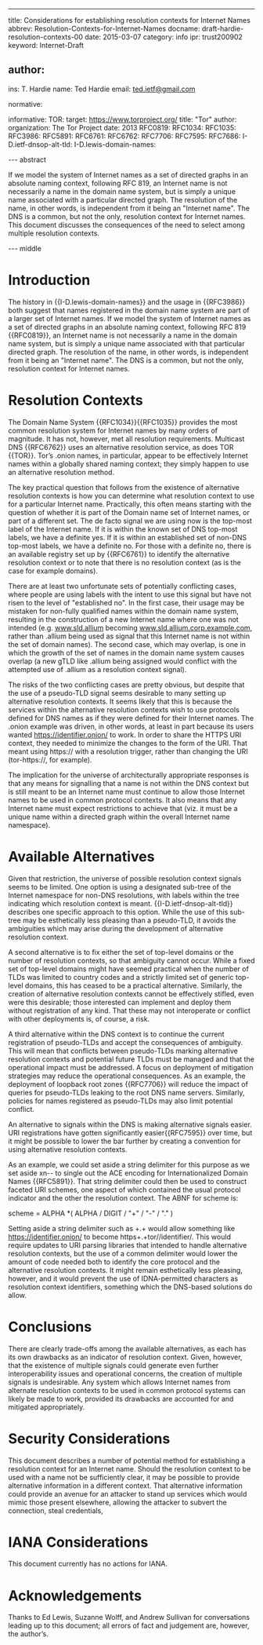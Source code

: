 ﻿---
title: Considerations for establishing resolution contexts for Internet Names
abbrev: Resolution-Contexts-for-Internet-Names
docname: draft-hardie-resolution-contexts-00
date: 2015-03-07
category: info
ipr: trust200902
keyword:  Internet-Draft

author:
 -
   ins: T. Hardie
   name: Ted Hardie
   email: ted.ietf@gmail.com

normative:

informative:
  TOR:
   target: https://www.torproject.org/
   title: "Tor"
   author:
     organization: The Tor Project
   date: 2013
  RFC0819:
  RFC1034:
  RFC1035:
  RFC3986:
  RFC5891:
  RFC6761:
  RFC6762:
  RFC7706:
  RFC7595:
  RFC7686:
  I-D.ietf-dnsop-alt-tld:
  I-D.lewis-domain-names:

--- abstract

If we model the system of Internet names as a set of directed graphs in an absolute naming context, following RFC 819, an Internet name is not necessarily a name in the domain name system, but is simply a unique name associated with a particular directed graph.  The resolution of the name, in other words, is independent from it being an "Internet name".  The DNS is a common, but not the only, resolution context for Internet names. This document discusses the consequences of the need to select among multiple resolution contexts.


--- middle

# Introduction

The history in {{I-D.lewis-domain-names}} and the usage in {{RFC3986}} both suggest that names registered in the domain name system are part of a larger set of Internet names.   If we model the system of Internet names as a set of directed graphs in an absolute naming context, following RFC 819 {{RFC0819}}, an Internet name is not necessarily a name in the domain name system, but is simply a unique name associated with that particular directed graph.  The resolution of the name, in other words, is independent from it being an "Internet name".  The DNS is a common, but not the only, resolution context for Internet names.  

# Resolution Contexts


The Domain Name System {{RFC1034}}{{RFC1035}} provides the most common resolution system for Internet names by many orders of magnitude.  It has not, however, met all resolution requirements.  Multicast DNS {{RFC6762}} uses an alternative resolution service, as does TOR {{TOR}}.  Tor’s .onion names, in particular, appear to be effectively Internet names within a globally shared naming context; they simply happen to use an alternative resolution method.

The key practical question that follows from the existence of alternative resolution contexts is how you can determine what resolution context to use for a particular Internet name.  Practically, this often means starting with the question of whether it is part of the Domain name set of Internet names, or part of a different set.  The de facto signal we are using now is the top-most label of the Internet name.  If it is within the known set of DNS top-most labels, we have a definite yes.  If it is within an established set of non-DNS top-most labels, we have a definite no. For those with a definite no, there is an available registry set up by {{RFC6761}} to identify the alternative resolution context or to note that there is no resolution context (as is the case for example domains).

There are at least two unfortunate sets of potentially conflicting cases, where people are using labels with the intent to use this signal but have not risen to the level of "established no".  In the first case, their usage may be mistaken for non-fully qualified names within the domain name system, resulting in the construction of a new Internet name where one was not intended (e.g. www.sld.allium becoming www.sld.allium.corp.example.com, rather than .allium being used as signal that this Internet name is not within the set of domain names).  The second case, which may overlap, is one in which the growth of the set of names in the domain name system causes overlap (a new gTLD like .allium being assigned would conflict with the attempted use of .allium as a resolution context signal).

The risks of the two conflicting cases are pretty obvious, but despite that the use of a pseudo-TLD signal seems desirable to many setting up alternative resolution contexts.  It seems likely that this is because the services within the alternative resolution contexts wish to use protocols defined for DNS names as if they were defined for their Internet names.  The .onion example was driven, in other words, at least in part because its users wanted https://identifier.onion/ to work.  In order to share the HTTPS URI context, they needed to minimize the changes to the form of the URI.  That meant using https:// with a resolution trigger, rather than changing the URI (tor-https://, for example).

The implication for the universe of architecturally appropriate responses is that any means for signalling that a name is not within the DNS context but is still meant to be an Internet name must continue to allow those Internet names to be used in common protocol contexts.  It also means that any Internet name must expect restrictions to achieve that (viz. it must be a unique name within a directed graph within the overall Internet name namespace).

# Available Alternatives

Given that restriction, the universe of possible resolution context signals seems to be limited.  One option is using a designated sub-tree of the Internet namespace for non-DNS resolutions, with labels within the tree indicating which resolution context is meant. {{I-D.ietf-dnsop-alt-tld}} describes one specific approach to this option.  While the use of this sub-tree may be esthetically less pleasing than a pseudo-TLD, it avoids the ambiguities which may arise during the development of alternative resolution context.  


A second alternative is to fix either the set of top-level domains or the number of resolution contexts, so that ambiguity cannot occur.  While a fixed set of top-level domains might have seemed practical when the number of TLDs was limited to country codes and a strictly limited set of generic top-level domains, this has ceased to be a practical alternative.  Similarly, the creation of alternative resolution contexts cannot be effectively stifled, even were this desirable; those interested can implement and deploy them without registration of any kind.  That these may not interoperate or conflict with other deployments is, of course, a risk.


A third alternative within the DNS context is to continue the current registration of pseudo-TLDs and accept the consequences of ambiguity.  This will mean that conflicts between pseudo-TLDs marking alternative resolution contexts and potential future TLDs must be managed and that the operational impact must be addressed.   A focus on deployment of mitigation strategies may reduce the operational consequences.  As an example, the deployment of loopback root zones {{RFC7706}} will reduce the impact of queries for pseudo-TLDs leaking to the root DNS name servers.  Similarly, policies for names registered as pseudo-TLDs may also limit potential conflict.
 
An alternative to signals within the DNS is making alternative signals easier.  URI registrations have gotten significantly easier{{RFC7595}} over time, but it might be possible to lower the bar further by creating a convention for using alternative resolution contexts. 

As an example, we could set aside a string delimiter for this purpose as we set aside xn-- to single out the ACE encoding for Internationalized Domain Names {{RFC5891}}.  That string delimiter could then be used to construct faceted URI schemes, one aspect of which contained the usual protocol indicator and the other the resolution context.  The ABNF for scheme is:


scheme      = ALPHA *( ALPHA / DIGIT / "+" / "-" / "." )


Setting aside a string delimiter such as +.+ would allow something like https://identifier.onion/ to become https+.+tor//identifier/.  This would require updates to URI parsing libraries that intended to handle alternative resolution contexts, but the use of a common delimiter would lower the amount of code needed both to identify the core protocol and the alternative resolution contexts.  It might remain esthetically less pleasing, however, and it would prevent the use of IDNA-permitted characters as resolution context identifiers, something which the DNS-based solutions do allow.


# Conclusions


There are clearly trade-offs among the available alternatives, as each has its own drawbacks as an indicator of resolution context.  Given, however, that the existence of multiple signals could generate even further interoperability issues and operational concerns, the creation of multiple signals is undesirable.  Any system which allows Internet names from alternate resolution contexts to be used in common protocol systems can likely be made to work, provided its drawbacks are accounted for and mitigated appropriately.

# Security Considerations

This document describes a number of potential method for establishing a resolution context for an Internet name.   Should the resolution context to be used with a name not be sufficiently clear, it may be possible to provide alternative information in a different context.  That alternative information could provide an avenue for an attacker to stand up services which would mimic those present elsewhere, allowing the attacker to subvert the connection, steal credentials, 

# IANA Considerations

This document currently has no actions for IANA.

# Acknowledgements

Thanks to Ed Lewis, Suzanne Wolff, and Andrew Sullivan for conversations leading up to this document; all errors of fact and judgement are, however, the author’s.
